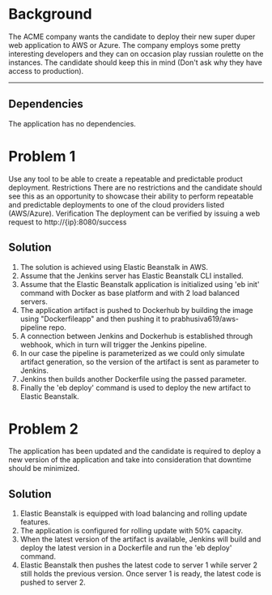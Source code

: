 Background
================
The ACME company wants the candidate to deploy their new super duper web application to AWS
or Azure. The company employs some pretty interesting developers and they can on occasion play
russian roulette on the instances. The candidate should keep this in mind (Don't ask why they have
access to production).
____

## Dependencies
The application has no dependencies.

Problem 1
================
Use any tool to be able to create a repeatable and predictable product deployment.
Restrictions
There are no restrictions and the candidate should see this as an opportunity to showcase their
ability to perform repeatable and predictable deployments to one of the cloud providers listed
(AWS/Azure).
Verification
The deployment can be verified by issuing a web request to http://{ip}:8080/success

## Solution
1. The solution is achieved using Elastic Beanstalk in AWS.
2. Assume that the Jenkins server has Elastic Beanstalk CLI installed.
3. Assume that the Elastic Beanstalk application is initialized using 'eb init' command with Docker as base platform and with 2 load balanced servers.
4. The application artifact is pushed to Dockerhub by building the image using "Dockerfileapp" and then pushing it to prabhusiva619/aws-pipeline repo.
5. A connection between Jenkins and Dockerhub is established through webhook, which in turn will trigger the Jenkins pipeline.
6. In our case the pipeline is parameterized as we could only simulate artifact generation, so the version of the artifact is sent as parameter to Jenkins.
7. Jenkins then builds another Dockerfile using the passed parameter.
8. Finally the 'eb deploy' command is used to deploy the new artifact to Elastic Beanstalk.

Problem 2
================
The application has been updated and the candidate is required to deploy a new version of the
application and take into consideration that downtime should be minimized.

## Solution
1. Elastic Beanstalk is equipped with load balancing and rolling update features.
2. The application is configured for rolling update with 50% capacity.
3. When the latest version of the artifact is available, Jenkins will build and deploy the latest version in a Dockerfile and run the 'eb deploy' command.
4. Elastic Beanstalk then pushes the latest code to server 1 while server 2 still holds the previous version. Once server 1 is ready, the latest code is pushed to server 2.
